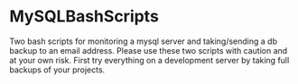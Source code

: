 # MySQLBashScripts
Two bash scripts for monitoring a mysql server and taking/sending a db backup to an email address. Please use these two scripts with caution and at your own risk. First try everything on a development server by taking full backups of your projects.
